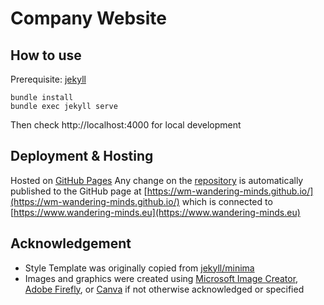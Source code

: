 # Company Website

## How to use

Prerequisite: [jekyll](https://jekyllrb.com/)

```
bundle install
bundle exec jekyll serve
```

Then check http://localhost:4000 for local development

## Deployment & Hosting

Hosted on [GitHub Pages](https://pages.github.com/)
Any change on the [repository](https://github.com/WM-Wandering-Minds/WM-Wandering-Minds.github.io) is automatically published to the GitHub page at [https://wm-wandering-minds.github.io/](https://wm-wandering-minds.github.io/) which is connected to [https://www.wandering-minds.eu](https://www.wandering-minds.eu)


## Acknowledgement

- Style Template was originally copied from [jekyll/minima](https://github.com/jekyll/minima)
- Images and graphics were created using [Microsoft Image Creator](https://designer.microsoft.com/image-creator), [Adobe Firefly](https://www.adobe.com/de/products/firefly.html), or [Canva](https://www.canva.com/) if not otherwise acknowledged or specified